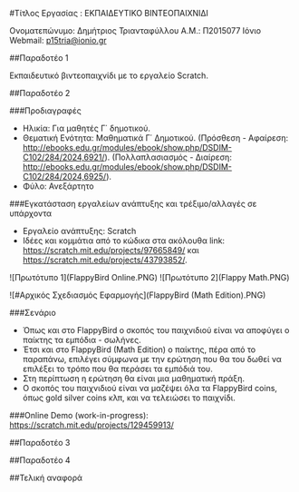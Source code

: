 ﻿#Τίτλος Εργασίας : ΕΚΠΑΙΔΕΥΤΙΚΟ ΒΙΝΤΕΟΠΑΙΧΝΙΔΙ

Ονοματεπώνυμο: Δημήτριος Τριανταφύλλου
Α.Μ.: Π2015077
Ιόνιο Webmail: p15tria@ionio.gr

##Παραδοτέο 1

Εκπαιδευτικό βιντεοπαιχνίδι με το εργαλείο Scratch.

##Παραδοτέο 2

###Προδιαγραφές

* Ηλικία: Για μαθητές Γ΄ δημοτικού.
* Θεματική Ενότητα: Μαθηματικά Γ΄ Δημοτικού.
  (Πρόσθεση - Αφαίρεση: http://ebooks.edu.gr/modules/ebook/show.php/DSDIM-C102/284/2024,6921/).
  (Πολλαπλασιασμός - Διαίρεση: http://ebooks.edu.gr/modules/ebook/show.php/DSDIM-C102/284/2024,6925/).
* Φύλο: Ανεξάρτητο

###Εγκατάσταση εργαλείων ανάπτυξης και τρέξιμο/αλλαγές σε υπάρχοντα

*	Εργαλείο ανάπτυξης: Scratch
* Ιδέες και κομμάτια από το κώδικα στα ακόλουθα link: https://scratch.mit.edu/projects/97665849/ και                https://scratch.mit.edu/projects/43793852/.


![Πρωτότυπο 1](FlappyBird Online.PNG)
![Πρωτότυπο 2](Flappy Math.PNG)

![#Αρχικός Σχεδιασμός Εφαρμογής](FlappyBird (Math Edition).PNG)

###Σενάριο

* Όπως και στο FlappyBird ο σκοπός του παιχνιδιού είναι να αποφύγει ο παίκτης τα εμπόδια - σωλήνες.
* Έτσι και στο FlappyBird (Math Edition) ο παίκτης, πέρα από το παραπάνω, επιλέγει σύμφωνα με την ερώτηση 
  που θα του δωθεί να επιλέξει το τρόπο που θα περάσει τα εμπόδιά του.
 * Στη περίπτωση η ερώτηση θα είναι μια μαθηματική πράξη.
* Ο σκοπός του παιχνιδιού είναι να μαζέψει όλα τα FlappyBird coins, όπως gold silver coins κλπ, και να τελειώσει το παιχνίδι.


###Online Demo (work-in-progress): https://scratch.mit.edu/projects/129459913/



##Παραδοτέο 3


##Παραδοτέο 4


##Τελική αναφορά

